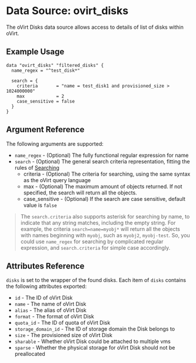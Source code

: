 # Data Source: ovirt\_disks

The oVirt Disks data source allows access to details of list of disks within oVirt.

## Example Usage

```hcl
data "ovirt_disks" "filtered_disks" {
  name_regex = "^test_disk*"

  search = {
    criteria       = "name = test_disk1 and provisioned_size > 1024000000"
    max            = 2
    case_sensitive = false
  }
}
```

## Argument Reference

The following arguments are supported:

* `name_regex` - (Optional) The fully functional regular expression for name
* `search` - (Optional) The general search criteria representation, fitting the rules of [Searching](http://ovirt.github.io/ovirt-engine-api-model/master/#_searching)
    * criteria - (Optional) The criteria for searching, using the same syntax as the oVirt query language
    * max - (Optional) The maximum amount of objects returned. If not specified, the search will return all the objects.
    * case_sensitive - (Optional) If the search are case sensitive, default value is `false`

> The `search.criteria` also supports asterisk for searching by name, to indicate that any string matches, including the empty string. For example, the criteria `search=name=myobj*` will return all the objects with names beginning with `myobj`, such as `myobj2`, `myobj-test`. So, you could use `name_regex` for searching by complicated regular expression, and `search.criteria` for simple case accordingly.

## Attributes Reference

`disks` is set to the wrapper of the found disks. Each item of `disks` contains the following attributes exported:

* `id` - The ID of oVirt Disk
* `name` - The name of oVirt Disk
* `alias` - The alias of oVirt Disk
* `format` - The format of oVirt Disk
* `quota_id` - The ID of quota of oVirt Disk
* `storage_domain_id` - The ID of storage domain the Disk belongs to
* `size` - The provisioned size of oVirt Disk
* `sharable` - Whether oVirt Disk could be attached to multiple vms
* `sparse` - Whether the physical storage for oVirt Disk should not be preallocated